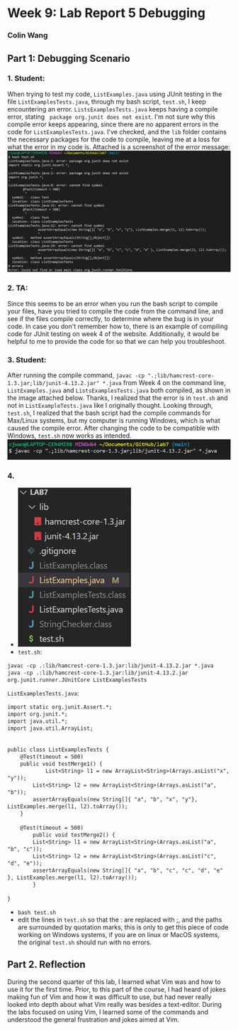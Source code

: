 # Week 9: Lab Report 5 Debugging
### Colin Wang
## Part 1: Debugging Scenario
### 1. Student:
When trying to test my code, `ListExamples.java` using JUnit testing in the file `ListExamplesTests.java`, through my bash script, `test.sh`, I keep encountering an error. `ListsExamplesTests.java` keeps having a compile error, stating ` package org.junit does not exist`. I'm not sure why this compile error keeps appearing, since there are no apparent errors in the code for `ListExamplesTests.java`. I've checked, and the `lib` folder contains the necessary packages for the code to compile, leaving me at a loss for what the error in my code is. Attached is a screenshot of the error message: 
![Error Message](Error.png)

### 2. TA:
Since this seems to be an error when you run the bash script to compile your files, have you tried to compile the code from the command line, and see if the files compile correctly, to determine where the bug is in your code. In case you don't remember how to, there is an example of compiling code for JUnit testing on week 4 of the website. Additionally, it would be helpful to me to provide the code for so that we can help you troubleshoot.

### 3. Student:
After running the compile command, `javac -cp ".;lib/hamcrest-core-1.3.jar;lib/junit-4.13.2.jar" *.java` from Week 4 on the command line, `ListExamples.java` and `ListsExamplesTests.java` both compiled, as shown in the image attached below. Thanks, I realized that the error is in `test.sh` and not in `ListExampleTests.java` like I originally thought. Looking through, `test.sh`, I realized that the bash script had the compile commands for Max/Linux systems, but my computer is running Windows, which is what caused the compile error. After changing the code to be compatible with Windows, `test.sh` now works as intended.
![Compiled](Prompted.png)

### 4.
* ![file directory](filedirectory.png)
* `test.sh`: 
```
javac -cp .:lib/hamcrest-core-1.3.jar:lib/junit-4.13.2.jar *.java
java -cp .:lib/hamcrest-core-1.3.jar:lib/junit-4.13.2.jar org.junit.runner.JUnitCore ListExamplesTests
```

`ListExamplesTests.java`:
```
import static org.junit.Assert.*;
import org.junit.*;
import java.util.*;
import java.util.ArrayList;


public class ListExamplesTests {
	@Test(timeout = 500)
	public void testMerge1() {
    		List<String> l1 = new ArrayList<String>(Arrays.asList("x", "y"));
		List<String> l2 = new ArrayList<String>(Arrays.asList("a", "b"));
		assertArrayEquals(new String[]{ "a", "b", "x", "y"}, ListExamples.merge(l1, l2).toArray());
	}
	
	@Test(timeout = 500)
        public void testMerge2() {
		List<String> l1 = new ArrayList<String>(Arrays.asList("a", "b", "c"));
		List<String> l2 = new ArrayList<String>(Arrays.asList("c", "d", "e"));
		assertArrayEquals(new String[]{ "a", "b", "c", "c", "d", "e" }, ListExamples.merge(l1, l2).toArray());
        }

}

```
* `bash test.sh`
* edit the lines in `test.sh` so that the : are replaced with ;, and the paths are surrounded by quotation marks, this is only to get this piece of code working on Windows systems, if you are on linux or MacOS systems, the original `test.sh` should run with no errors.

## Part 2. Reflection
During the second quarter of this lab, I learned what Vim was and how to use it for the first time. Prior, to this part of the course, I had heard of jokes making fun of Vim and how it was difficult to use, but had never really looked into depth about what Vim really was besides a text-editor. During the labs focused on using Vim, I learned some of the commands and understood the general frustration and jokes aimed at Vim.